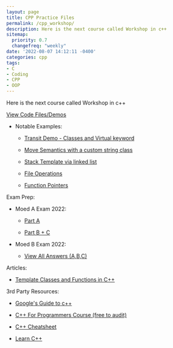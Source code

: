 ```yaml
---
layout: page
title: CPP Practice Files
permalink: /cpp_workshop/
description: Here is the next course called Workshop in c++ 
sitemap:
  priority: 0.7
  changefreq: "weekly"
date: '2022-08-07 14:12:11 -0400'
categories: cpp
tags:
- C
- Coding
- CPP
- OOP
---
```


Here is the next course called Workshop in c++ 

[View Code Files/Demos](https://github.com/avipars/CS-Resources/tree/main/cpp_workshop/Samples)

* Notable Examples: 

    - [Transit Demo - Classes and Virtual keyword](https://github.com/avipars/CS-Resources/tree/main/cpp_workshop/Samples/transit/)


    - [Move Semantics with a custom string class](https://github.com/avipars/CS-Resources/tree/main/cpp_workshop/Samples/string/)


    - [Stack Template via linked list](https://github.com/avipars/CS-Resources/tree/main/cpp_workshop/Samples/Stack_Linked_list.h)


    - [File Operations](https://github.com/avipars/CS-Resources/tree/main/cpp_workshop/Samples/book.cpp)


    - [Function Pointers](https://github.dev/avipars/CS-Resources/blob/07664b6f00a60bf0a1078f60c744a5006e51326e/cpp_workshop/Samples/FunctPointers.cpp)


Exam Prep: 

* Moed A Exam 2022: 

    - [Part A](https://avipars.github.io/CS-Resources/cpp_workshop/Exam_2022/)


    - [Part B + C](https://github.com/avipars/CS-Resources/tree/main/cpp_workshop/Exam_2022/open)


* Moed B Exam 2022: 

    - [View All Answers (A,B,C)](https://cs.aviparshan.com/cpp_workshop/Moed_B_2022/)
    
Articles:

- [Template Classes and Functions in C++](https://tech.aviparshan.com/2022/07/learn-c-and-oop-easily-template.html?utm_source=csavi)


3rd Party Resources:

- [Google's Guide to c++](https://developers.google.com/edu/c++/getting-started)


- [C++ For Programmers Course (free to audit)](https://learn.udacity.com/courses/ud210)


- [C++ Cheatsheet](https://www.codewithharry.com/blogpost/cpp-cheatsheet/)


- [Learn C++](https://www.learncpp.com/)

<!-- ^\(\d+\) -->